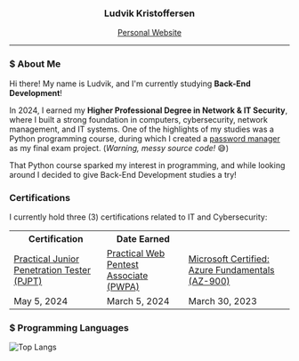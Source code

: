 <h3 align="center">Ludvik Kristoffersen</h3>
<p align="center"><a href="https://luddekn.github.io/">Personal Website</a></p>

---

### $ About Me
Hi there! My name is Ludvik, and I'm currently studying **Back-End Development**!

In 2024, I earned my **Higher Professional Degree in Network & IT Security**, where I built a strong foundation in computers, cybersecurity, network management, and IT systems. One of the highlights of my studies was a Python programming course, during which I created a [password manager](https://github.com/luddekn/lock-and-key) as my final exam project. (*Warning, messy source code!* 😅)

That Python course sparked my interest in programming, and while looking around I decided to give Back-End Development studies a try!

### Certifications
I currently hold three (3) certifications related to IT and Cybersecurity:
<table>
  <tr>
    <th>Certification</th>
    <th>Date Earned</th>
  </tr>
  <tr>
    <td><a href="https://certified.tcm-sec.com/fba51118-8a0a-4b23-9595-23dc33ad9a4e">Practical Junior Penetration Tester (PJPT)</a></td>
    <td><a href="https://certified.tcm-sec.com/874f40b1-a392-43ec-a0c4-fdbdafd37602">Practical Web Pentest Associate (PWPA)</a></td>
    <td><a href="https://www.credly.com/badges/56d4a914-a9cf-43a9-8710-a185805a15d6">Microsoft Certified: Azure Fundamentals (AZ-900)</a></td>
  </tr>
  <tr>
    <td>May 5, 2024</td>
    <td>March 5, 2024</td>
    <td>March 30, 2023</td>
  </tr>
</table>

### $ Programming Languages
![Top Langs](https://github-readme-stats.vercel.app/api/top-langs/?username=luddekn&layout=compact&text_color=9f9f9f&show_icons=true&bg_color=00000000&hide_title=true&hide_border=true)

